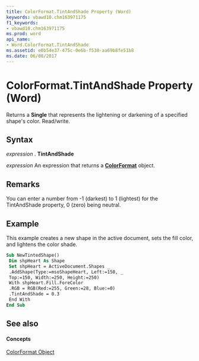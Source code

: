 ```yaml
---
title: ColorFormat.TintAndShade Property (Word)
keywords: vbawd10.chm163971175
f1_keywords:
- vbawd10.chm163971175
ms.prod: word
api_name:
- Word.ColorFormat.TintAndShade
ms.assetid: e0b54e37-475c-0e6b-f530-aa69b8fe51b8
ms.date: 06/08/2017
---
```



# ColorFormat.TintAndShade Property (Word)

Returns a  **Single** that represents the lightening or darkening of a specified shape's color. Read/write.


## Syntax

 _expression_ . **TintAndShade**

 _expression_ An expression that returns a **[ColorFormat](Word.ColorFormat.md)** object.


## Remarks

You can enter a number from -1 (darkest) to 1 (lightest) for the TintAndShade property, 0 (zero) being neutral.


## Example

This example creates a new shape in the active document, sets the fill color, and lightens the color shade.


```vb
Sub NewTintedShape() 
 Dim shpHeart As Shape 
 Set shpHeart = ActiveDocument.Shapes _ 
 .AddShape(Type:=msoShapeHeart, Left:=150, _ 
 Top:=150, Width:=250, Height:=250) 
 With shpHeart.Fill.ForeColor 
 .RGB = RGB(Red:=255, Green:=28, Blue:=0) 
 .TintAndShade = 0.3 
 End With 
End Sub
```


## See also


#### Concepts


[ColorFormat Object](Word.ColorFormat.md)

